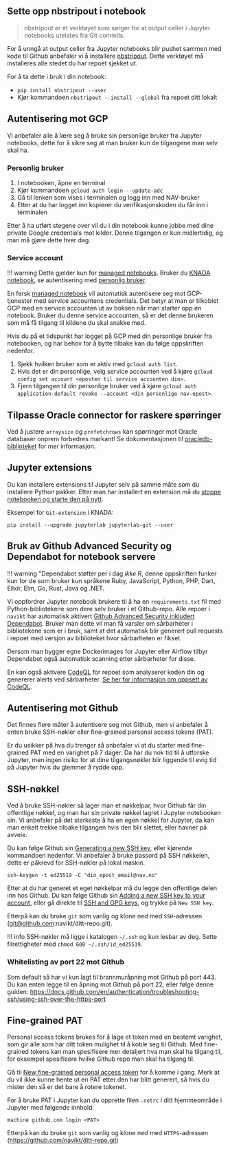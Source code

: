 ## Sette opp nbstripout i notebook
> nbstripout er et verktøyet som sørger for at output celler i Jupyter notebooks utelates fra Git commits.

For å unngå at output celler fra Jupyter notebooks blir pushet sammen med kode til Github anbefaler vi å installere [nbstripout](https://github.com/kynan/nbstripout).
Dette verktøyet må installeres alle stedet du har repoet sjekket ut.

For å ta dette i bruk i din notebook:

- `pip install nbstripout --user`
- Kjør kommandoen `nbstripout --install --global` fra repoet ditt lokalt

## Autentisering mot GCP

Vi anbefaler alle å lære seg å bruke sin personlige bruker fra Jupyter notebooks, dette for å sikre seg at man bruker kun de tilgangene man selv skal ha.

### Personlig bruker

1. I notebooken, åpne en terminal
2. Kjør kommandoen `gcloud auth login --update-adc`
3. Gå til lenken som vises i terminalen og logg inn med NAV-bruker
4. Etter at du har logget inn kopierer du verifikasjonskoden du får inn i terminalen

Etter å ha utført stegene over vil du i din notebook kunne jobbe med dine private Google credentials mot kilder.
Denne tilgangen er kun midlertidig, og man må gjøre dette hver dag.

### Service account

!!! warning
    Dette gjelder kun for [managed notebooks](./managed-notebook.md).
    Bruker du [KNADA notebook](./knada-notebook.md), se autentisering med [personlig bruker](#personlig-bruker).

En fersk [managed notebook](./managed-notebook.md) vil automatisk autentisere seg mot GCP-tjenester med service accountens credentials.
Det betyr at man er tilkoblet GCP med en service accounten ut av boksen når man starter opp en notebook.
Bruker du denne service accounten, så er det denne brukeren som må få tilgang til kildene du skal snakke med.

Hvis du på et tidspunkt har logget på GCP med din personlige bruker fra notebooken, og har behov for å bytte tilbake kan du følge oppskriften nedenfor.

1. Sjekk hvilken bruker som er aktiv med `gcloud auth list`.
2. Hvis det er din personlige, velg service accounten ved å kjøre `gcloud config set account <eposten til service accounten din>`.
3. Fjern tilgangen til din personlige bruker ved å kjøre `gcloud auth application-default revoke --account <din personlige nav-epost>`.

## Tilpasse Oracle connector for raskere spørringer

Ved å justere `arraysize` og `prefetchrows` kan spørringer mot Oracle databaser onprem forbedres markant!
Se dokumentasjonen til [oracledb-biblioteket](https://python-oracledb.readthedocs.io/en/latest/user_guide/tuning.html) for mer informasjon.

## Jupyter extensions

Du kan installere extensions til Jupyter selv på samme måte som du installere Python pakker.
Etter man har installert en extension må du [stoppe notebooken og starte den på nytt](./knada-notebook.md#restarte-server).

Eksempel for `Git-extension` i KNADA:

```
pip install --upgrade jupyterlab jupyterlab-git --user
```

## Bruk av Github Advanced Security og Dependabot for notebook servere

!!! warning "Dependabot støtter per i dag _ikke_ R, denne oppskriften funker kun for de som bruker kun språkene Ruby, JavaScript, Python, PHP, Dart, Elixir, Elm, Go, Rust, Java og .NET.

Vi oppfordrer Jupyter notebook brukere til å ha en `requirements.txt` fil med Python-bibliotekene som dere selv bruker i et Github-repo.
Alle repoer i `navikt` har automatisk aktivert [Github Advanced Security inkludert Dependabot](https://docs.github.com/en/get-started/learning-about-github/about-github-advanced-security).
Bruker man dette vil man få varsler om sårbarheter i bibliotekene som er i bruk, samt at det automatisk blir generert pull requests i repoet med versjon av biblioteket hvor sårbarheten er fikset.

Dersom man bygger egne Dockerimages for Jupyter eller Airflow tilbyr Dependabot også automatisk scanning etter sårbarheter for disse.

En kan også aktivere [CodeQL](https://docs.github.com/en/code-security/code-scanning/automatically-scanning-your-code-for-vulnerabilities-and-errors/about-code-scanning-with-codeql) for repoet som analyserer koden din og genererer alerts ved sårbarheter.
[Se her for informasjon om oppsett av CodeQL](https://docs.github.com/en/code-security/code-scanning/automatically-scanning-your-code-for-vulnerabilities-and-errors/configuring-code-scanning-for-a-repository#configuring-code-scanning-automatically).

## Autentisering mot Github

Det finnes flere måter å autentisere seg mot Github, men vi anbefaler å enten bruke SSH-nøkler eller fine-grained personal access tokens (PAT).

Er du usikker på hva du trenger så anbefaler vi at du starter med fine-grained PAT med en varighet på 7 dager.
Da har du nok tid til å utforske Jupyter, men ingen risiko for at dine tilgangsnøkler blir liggende til evig tid på Jupyter hvis du glemmer å rydde opp.

## SSH-nøkkel

Ved å bruke SSH-nøkler så lager man et nøkkelpar, hvor Github får din offentlige nøkkel, og man har sin private nøkkel lagret i Jupyter notebooken sin.
Vi anbefaler på det sterkeste å ha en egen nøkkel for Jupyter, da kan man enkelt trekke tilbake tilgangen hvis den blir slettet, eller havner på avveie.

Du kan følge Github sin [Generating a new SSH key](https://docs.github.com/en/authentication/connecting-to-github-with-ssh/generating-a-new-ssh-key-and-adding-it-to-the-ssh-agent#generating-a-new-ssh-key), eller kjørende kommandoen nedenfor.
Vi anbefaler å bruke passord på SSH nøkkelen, dette er påkrevd for SSH-nøkler på lokal maskin.

```
ssh-keygen -t ed25519 -C "din_epost_email@nav.no"
```

Etter at du har generet et eget nøkkelpar må du legge den offentlige delen inn hos Github.
Du kan følge Github sin [Adding a new SSH key to your account](https://docs.github.com/en/authentication/connecting-to-github-with-ssh/adding-a-new-ssh-key-to-your-github-account#adding-a-new-ssh-key-to-your-account), eller gå direkte til [SSH and GPG keys](https://github.com/settings/keys), og trykke på `New SSH key`.

Etterpå kan du bruke `git` som vanlig og klone ned med `SSH`-adressen (git@github.com:navikt/ditt-repo.git).

!!! info
    SSH-nøkler må ligge i katalogen `~/.ssh` og kun lesbar av deg.
    Sette filrettigheter med `chmod 600 ~/.ssh/id_ed25519`.

### Whitelisting av port 22 mot Github

Som default så har vi kun lagt til brannmuråpning mot Github på port 443. Du kan enten legge til en åpning mot 
Github på port 22, eller følge denne guiden: https://docs.github.com/en/authentication/troubleshooting-ssh/using-ssh-over-the-https-port

## Fine-grained PAT

Personal access tokens brukes for å lage et token med en bestemt varighet, som gir alle som har ditt token mulighet til å koble seg til Github.
Med fine-grained tokens kan man spesifisere mer detaljert hva man skal ha tilgang til, for eksempel spesifisere hvilke Github repo man skal ha tilgang til.

Gå til [New fine-grained personal access token](https://github.com/settings/personal-access-tokens/new) for å komme i gang.
Merk at du vil ikke kunne hente ut en PAT etter den har blitt generert, så hvis du mister den så er det bare å rotere tokenet.

For å bruke PAT i Jupyter kan du opprette filen `.netrc` i ditt hjemmeområde i Jupyter med følgende innhold:

```
machine github.com login <PAT>
```

Etterpå kan du bruke `git` som vanlig og klone ned med `HTTPS`-adressen (https://github.com/navikt/ditt-repo.git)
